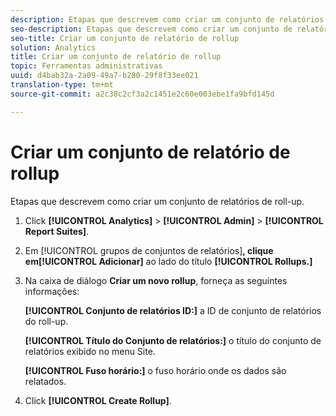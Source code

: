 ```yaml
---
description: Etapas que descrevem como criar um conjunto de relatórios de roll-up.
seo-description: Etapas que descrevem como criar um conjunto de relatórios de roll-up.
seo-title: Criar um conjunto de relatório de rollup
solution: Analytics
title: Criar um conjunto de relatório de rollup
topic: Ferramentas administrativas
uuid: d4bab32a-2a09-49a7-b280-29f8f33ee021
translation-type: tm+mt
source-git-commit: a2c38c2cf3a2c1451e2c60e003ebe1fa9bfd145d

---
```



# Criar um conjunto de relatório de rollup

Etapas que descrevem como criar um conjunto de relatórios de roll-up.

1. Click **[!UICONTROL Analytics]** &gt; **[!UICONTROL Admin]** &gt; **[!UICONTROL Report Suites]**.
1. Em [!UICONTROL grupos de conjuntos de relatórios]**, clique em[!UICONTROL Adicionar]** ao lado do título **[!UICONTROL Rollups.]**
1. Na caixa de diálogo **Criar um novo rollup**, forneça as seguintes informações:

   **[!UICONTROL Conjunto de relatórios ID:]** a ID de conjunto de relatórios do roll-up.

   **[!UICONTROL Título do Conjunto de relatórios:]** o título do conjunto de relatórios exibido no menu Site.

   **[!UICONTROL Fuso horário:]** o fuso horário onde os dados são relatados.
1. Click **[!UICONTROL Create Rollup]**.
